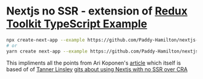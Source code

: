 # Nextjs no SSR - extension of [Redux Toolkit TypeScript Example](https://github.com/vercel/next.js/tree/master/examples/with-redux-toolkit-typescript)

```bash
npx create-next-app --example https://github.com/Paddy-Hamilton/nextjs-no-ssr-boilerplate nextjs-no-ssr
# or
yarn create next-app --example https://github.com/Paddy-Hamilton/nextjs-no-ssr-boilerplate nextjs-no-ssr
```

This impliments all the points from Ari Koponen's [article](https://dev.to/apkoponen/how-to-disable-server-side-rendering-ssr-in-next-js-1563) which itself is based of of
[Tanner Linsley](https://github.com/tannerlinsley) [gits about using Nextjs with no SSR over CRA](https://gist.github.com/tannerlinsley/65ac1f0175d79d19762cf06650707830)
